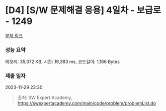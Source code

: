 # [D4] [S/W 문제해결 응용] 4일차 - 보급로 - 1249 

[문제 링크](https://swexpertacademy.com/main/code/problem/problemDetail.do?contestProbId=AV15QRX6APsCFAYD) 

### 성능 요약

메모리: 35,372 KB, 시간: 19,383 ms, 코드길이: 1,166 Bytes

### 제출 일자

2023-11-29 23:30



> 출처: SW Expert Academy, https://swexpertacademy.com/main/code/problem/problemList.do